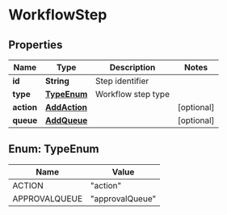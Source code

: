 

# WorkflowStep


## Properties

| Name | Type | Description | Notes |
|------------ | ------------- | ------------- | -------------|
|**id** | **String** | Step identifier |  |
|**type** | [**TypeEnum**](#TypeEnum) | Workflow step type |  |
|**action** | [**AddAction**](AddAction.md) |  |  [optional] |
|**queue** | [**AddQueue**](AddQueue.md) |  |  [optional] |



## Enum: TypeEnum

| Name | Value |
|---- | -----|
| ACTION | &quot;action&quot; |
| APPROVALQUEUE | &quot;approvalQueue&quot; |




